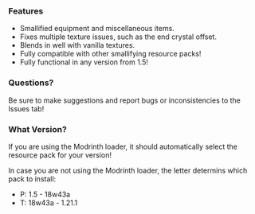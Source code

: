 ### Features
- Smallified equipment and miscellaneous items.
- Fixes multiple texture issues, such as the end crystal offset.
- Blends in well with vanilla textures.
- Fully compatible with other smallifying resource packs!
- Fully functional in any version from 1.5!

### Questions?
Be sure to make suggestions and report bugs or inconsistencies to the Issues tab!

### What Version?
If you are using the Modrinth loader, it should automatically select the resource pack for your version!

In case you are not using the Modrinth loader, the letter determins which pack to install:
* P: 1.5    - 18w43a
* T: 18w43a - 1.21.1
